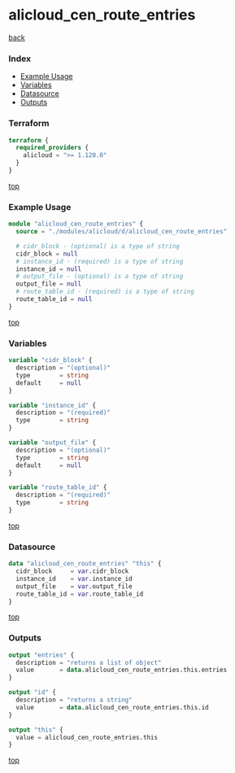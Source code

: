 # alicloud_cen_route_entries

[back](../alicloud.md)

### Index

- [Example Usage](#example-usage)
- [Variables](#variables)
- [Datasource](#datasource)
- [Outputs](#outputs)

### Terraform

```terraform
terraform {
  required_providers {
    alicloud = ">= 1.120.0"
  }
}
```

[top](#index)

### Example Usage

```terraform
module "alicloud_cen_route_entries" {
  source = "./modules/alicloud/d/alicloud_cen_route_entries"

  # cidr_block - (optional) is a type of string
  cidr_block = null
  # instance_id - (required) is a type of string
  instance_id = null
  # output_file - (optional) is a type of string
  output_file = null
  # route_table_id - (required) is a type of string
  route_table_id = null
}
```

[top](#index)

### Variables

```terraform
variable "cidr_block" {
  description = "(optional)"
  type        = string
  default     = null
}

variable "instance_id" {
  description = "(required)"
  type        = string
}

variable "output_file" {
  description = "(optional)"
  type        = string
  default     = null
}

variable "route_table_id" {
  description = "(required)"
  type        = string
}
```

[top](#index)

### Datasource

```terraform
data "alicloud_cen_route_entries" "this" {
  cidr_block     = var.cidr_block
  instance_id    = var.instance_id
  output_file    = var.output_file
  route_table_id = var.route_table_id
}
```

[top](#index)

### Outputs

```terraform
output "entries" {
  description = "returns a list of object"
  value       = data.alicloud_cen_route_entries.this.entries
}

output "id" {
  description = "returns a string"
  value       = data.alicloud_cen_route_entries.this.id
}

output "this" {
  value = alicloud_cen_route_entries.this
}
```

[top](#index)